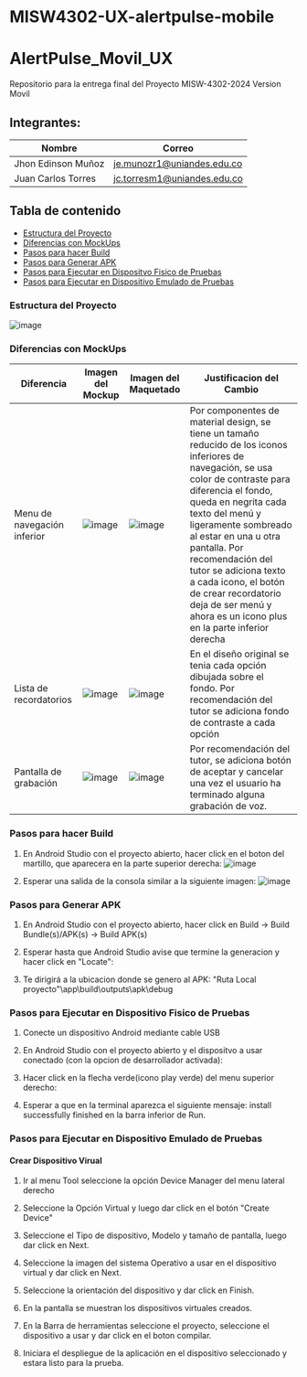 # MISW4302-UX-alertpulse-mobile

# AlertPulse_Movil_UX
Repositorio para la entrega final del Proyecto MISW-4302-2024 Version Movil

## Integrantes:

|   Nombre                         |   Correo                      |
|----------------------------------|-------------------------------|
| Jhon Edinson Muñoz | je.munozr1@uniandes.edu.co    |
| Juan Carlos Torres  | jc.torresm1@uniandes.edu.co    |


## Tabla de contenido
- [Estructura del Proyecto](#estructura-del-proyecto)
- [Diferencias con MockUps](#diferencias-con-mockups)
- [Pasos para hacer Build](#pasos-para-hacer-build)
- [Pasos para Generar APK](#pasos-para-generar-apk)
- [Pasos para Ejecutar en Dispositvo Fisico de Pruebas](#pasos-para-ejecutar-en-dispositivo-fisico-de-pruebas)
- [Pasos para Ejecutar en Dispositivo Emulado de Pruebas](#pasos-para-ejecutar-en-dispositivo-emulado-de-pruebas)



### Estructura del Proyecto
![image](https://github.com/user-attachments/assets/b15599ae-1549-4ece-999a-d14f63adf544)


### Diferencias con MockUps

| Diferencia  | Imagen del Mockup | Imagen del Maquetado | Justificacion del Cambio |
|-------------|-------------------|----------------------|--------------------------|
| Menu de navegación inferior |![image](https://github.com/user-attachments/assets/52d9c428-d39f-4e99-934e-8f792b93587d)| ![image](https://github.com/user-attachments/assets/beb88ab9-94a4-48cb-aba6-393114adda03) | Por componentes de material design, se tiene un tamaño reducido de los iconos inferiores de navegación, se usa color de contraste para diferencia el fondo, queda en negrita cada texto del menú y ligeramente sombreado al estar en una u otra pantalla. Por recomendación del tutor se adiciona texto a cada icono, el botón de crear recordatorio deja de ser menú y ahora es un icono plus en la parte inferior derecha|
| Lista de recordatorios |![image](https://github.com/user-attachments/assets/3b0207c4-01b6-4fe6-8b00-7fad32c942d8) |![image](https://github.com/user-attachments/assets/05ccd5c3-bcd5-4fe4-bd2f-d2f1487f08d7) | En el diseño original se tenia cada opción dibujada sobre el fondo. Por recomendación del tutor se adiciona fondo de contraste a cada opción |
| Pantalla de grabación | ![image](https://github.com/user-attachments/assets/ac38095b-d126-4206-95eb-eb2dc029c441) | ![image](https://github.com/user-attachments/assets/9e102dce-cd1e-4d99-9c0e-3eb6502c9e02) | Por recomendación del tutor, se adiciona botón de aceptar y cancelar una vez el usuario ha terminado alguna grabación de voz. |


### Pasos para hacer Build
1. En Android Studio con el proyecto abierto, hacer click en el boton del martillo, que aparecera en la parte superior derecha:
![image](https://github.com/user-attachments/assets/06efec96-dca6-42d4-89e9-e2dbe2e849d9)


2. Esperar una salida de la consola similar a la siguiente imagen:
![image](https://github.com/user-attachments/assets/40139f73-8e2f-4b1f-b145-734f9a7bee63)


### Pasos para Generar APK
1. En Android Studio con el proyecto abierto, hacer click en Build -> Build Bundle(s)/APK(s) -> Build APK(s)

2. Esperar hasta que Android Studio avise que termine la generacion y hacer click en "Locate":

3. Te dirigirá a la ubicacion donde se genero al APK:
"Ruta Local proyecto"\app\build\outputs\apk\debug

### Pasos para Ejecutar en Dispositivo Fisico de Pruebas
1. Conecte un dispositivo Android mediante cable USB

2. En Android Studio con el proyecto abierto y el dispositvo a usar conectado (con la opcion de desarrollador activada):

3. Hacer click en la flecha verde(icono play verde) del menu superior derecho:

4. Esperar a que en la terminal aparezca el siguiente mensaje:
install successfully finished en la barra inferior de Run.

### Pasos para Ejecutar en Dispositivo Emulado de Pruebas
#### Crear Dispositivo Virual
1. Ir al menu Tool seleccione la opción Device Manager del menu lateral derecho

2. Seleccione la Opción Virtual y luego dar click en el botón "Create Device"

3. Seleccione el Tipo de dispositivo, Modelo y tamaño de pantalla, luego dar click en Next.

4. Seleccione la imagen del sistema Operativo a usar en el dispositivo virtual y dar click en Next.

5. Seleccione la orientación del dispositivo y dar click en Finish.

6. En la pantalla se muestran los dispositivos virtuales creados.

7. En la Barra de herramientas seleccione el proyecto, seleccione el dispositivo a usar y dar click en el boton compilar.


8. Iniciara el despliegue de la aplicación en el dispositivo seleccionado y estara listo para la prueba.
